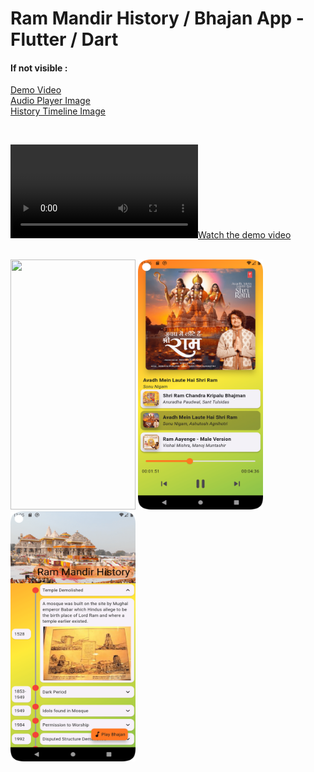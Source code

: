 
# Ram Mandir History / Bhajan App - Flutter / Dart

#### If not visible :
[Demo Video](https://drive.google.com/file/d/1dc7xcIWAYwvSLeGTKRO161qNtZ8YHos9/view?usp=sharing)
<br>
[Audio Player Image](https://drive.google.com/file/d/1F5e6D0wRrYlBUwnQxid4T__Wnk-uta89/view?usp=drive_link)
<br>
[History Timeline Image](https://drive.google.com/file/d/1lvXKLoUrX8OpbHg0VND72Ugc0Xy5VN4c/view?usp=sharing)

<br>

[![Watch the demo video](https://github.com/aadarsh-mca/Public-Projects/blob/master/ram-mandir-history_Flutter/demo/demoC.mp4)](https://github.com/aadarsh-mca/Public-Projects/blob/master/ram-mandir-history_Flutter/demo/demoC.mp4)

<br>

<div>
<!--   <img src="https://github.com/aadarsh-mca/Public-Projects/blob/master/ram-mandir-history_Flutter/demo/demoC.mp4" width="200" height="400"/> -->
  <img src="https://github.com/aadarsh-mca/Public-Projects/blob/master/ram-mandir-history_Flutter/demo/sDemoC.gif" width="200" height="400"/>
  <img src="https://github.com/aadarsh-mca/Public-Projects/blob/master/ram-mandir-history_Flutter/demo/audio-player-screen.png" width="200" height="400"/>
  <img src="https://github.com/aadarsh-mca/Public-Projects/blob/master/ram-mandir-history_Flutter/demo/timeline_screen.png" width="200" height="400"/>
</div>


